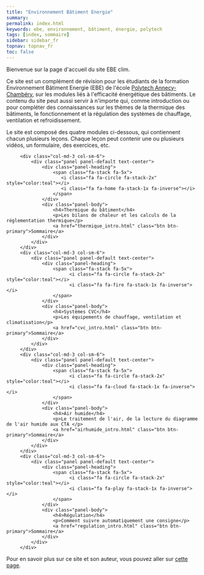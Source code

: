 ```yaml
---
title: "Environnement Bâtiment Energie"
summary:
permalink: index.html
keywords: ebe, environnement, bâtiment, énergie, polytech
tags: [index, sommaire]
sidebar: sidebar_fr
topnav: topnav_fr
toc: false
---
```


Bienvenue sur la page d'accueil du site EBE clim.

Ce site est un complément de révision pour les étudiants de la formation Environnement Bâtiment Energie (EBE) de l'école [Polytech Annecy-Chambéry](http://www.polytech.univ-smb.fr/), sur les modules liés à l'efficacité énergétique des bâtiments. Le contenu du site peut aussi servir à n'importe qui, comme introduction ou pour compléter des connaissances sur les thèmes de la thermique des bâtiments, le fonctionnement et la régulation des systèmes de chauffage, ventilation et refroidissement.

Le site est composé des quatre modules ci-dessous, qui contiennent chacun plusieurs leçons. Chaque leçon peut contenir une ou plusieurs vidéos, un formulaire, des exercices, etc.

<div class="row">

         <div class="col-md-3 col-sm-6">
             <div class="panel panel-default text-center">
                 <div class="panel-heading">
                     <span class="fa-stack fa-5x">
                        <i class="fa fa-circle fa-stack-2x" style="color:teal"></i>
                        <i class="fa fa-home fa-stack-1x fa-inverse"></i>
                     </span>
                 </div>
                 <div class="panel-body">
                     <h4>Thermique du bâtiment</h4>
                     <p>Les bilans de chaleur et les calculs de la réglementation thermique</p>
                     <a href="thermique_intro.html" class="btn btn-primary">Sommaire</a>
                 </div>
             </div>
         </div>
         <div class="col-md-3 col-sm-6">
             <div class="panel panel-default text-center">
                 <div class="panel-heading">
                     <span class="fa-stack fa-5x">
                           <i class="fa fa-circle fa-stack-2x" style="color:teal"></i>
                           <i class="fa fa-fire fa-stack-1x fa-inverse"></i>
                     </span>
                 </div>
                 <div class="panel-body">
                     <h4>Systèmes CVC</h4>
                     <p>Les équipements de chauffage, ventilation et climatisation</p>
                     <a href="cvc_intro.html" class="btn btn-primary">Sommaire</a>
                 </div>
             </div>
         </div>
         <div class="col-md-3 col-sm-6">
             <div class="panel panel-default text-center">
                 <div class="panel-heading">
                     <span class="fa-stack fa-5x">
                           <i class="fa fa-circle fa-stack-2x" style="color:teal"></i>
                           <i class="fa fa-cloud fa-stack-1x fa-inverse"></i>
                     </span>
                 </div>
                 <div class="panel-body">
                     <h4>Air humide</h4>
                     <p>Le traitement de l'air, de la lecture du diagramme de l'air humide aux CTA </p>
                     <a href="airhumide_intro.html" class="btn btn-primary">Sommaire</a>
                 </div>
             </div>
         </div>
         <div class="col-md-3 col-sm-6">
             <div class="panel panel-default text-center">
                 <div class="panel-heading">
                     <span class="fa-stack fa-5x">
                           <i class="fa fa-circle fa-stack-2x" style="color:teal"></i>
                           <i class="fa fa-play fa-stack-1x fa-inverse"></i>
                     </span>
                 </div>
                 <div class="panel-body">
                     <h4>Régulation</h4>
                     <p>Comment suivre automatiquement une consigne</p>
                     <a href="regulation_intro.html" class="btn btn-primary">Sommaire</a>
                 </div>
             </div>
         </div>
</div>

Pour en savoir plus sur ce site et son auteur, vous pouvez aller sur [cette page](/apropos.html).
